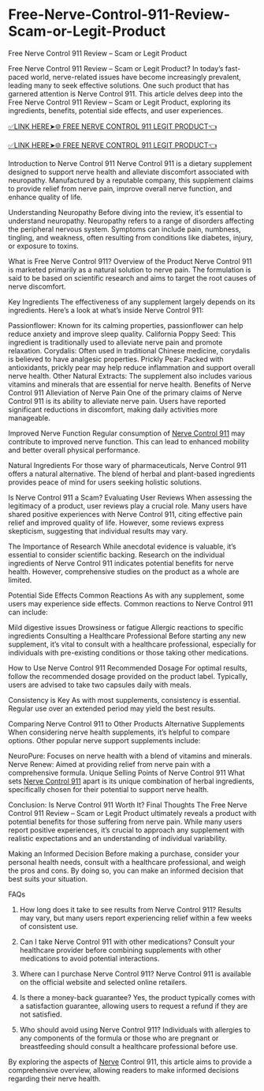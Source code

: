 # Free-Nerve-Control-911-Review-Scam-or-Legit-Product
Free Nerve Control 911 Review – Scam or Legit Product

Free Nerve Control 911 Review – Scam or Legit Product?
In today’s fast-paced world, nerve-related issues have become increasingly prevalent, leading many to seek effective solutions. One such product that has garnered attention is Nerve Control 911. This article delves deep into the Free Nerve Control 911 Review – Scam or Legit Product, exploring its ingredients, benefits, potential side effects, and user experiences.

[✅LINK HERE➤🌐 FREE NERVE CONTROL 911 LEGIT PRODUCT👈](https://shorturl.at/Ukilp)

[✅LINK HERE➤🌐 FREE NERVE CONTROL 911 LEGIT PRODUCT👈](https://shorturl.at/Ukilp)

Introduction to Nerve Control 911
Nerve Control 911 is a dietary supplement designed to support nerve health and alleviate discomfort associated with neuropathy. Manufactured by a reputable company, this supplement claims to provide relief from nerve pain, improve overall nerve function, and enhance quality of life.

Understanding Neuropathy
Before diving into the review, it’s essential to understand neuropathy. Neuropathy refers to a range of disorders affecting the peripheral nervous system. Symptoms can include pain, numbness, tingling, and weakness, often resulting from conditions like diabetes, injury, or exposure to toxins.

What is Free Nerve Control 911?
Overview of the Product
Nerve Control 911 is marketed primarily as a natural solution to nerve pain. The formulation is said to be based on scientific research and aims to target the root causes of nerve discomfort.

Key Ingredients
The effectiveness of any supplement largely depends on its ingredients. Here’s a look at what’s inside Nerve Control 911:

Passionflower: Known for its calming properties, passionflower can help reduce anxiety and improve sleep quality.
California Poppy Seed: This ingredient is traditionally used to alleviate nerve pain and promote relaxation.
Corydalis: Often used in traditional Chinese medicine, corydalis is believed to have analgesic properties.
Prickly Pear: Packed with antioxidants, prickly pear may help reduce inflammation and support overall nerve health.
Other Natural Extracts: The supplement also includes various vitamins and minerals that are essential for nerve health.
Benefits of Nerve Control 911
Alleviation of Nerve Pain
One of the primary claims of Nerve Control 911 is its ability to alleviate nerve pain. Users have reported significant reductions in discomfort, making daily activities more manageable.

Improved Nerve Function
Regular consumption of [Nerve Control 911](https://shorturl.at/Ukilp) may contribute to improved nerve function. This can lead to enhanced mobility and better overall physical performance.

Natural Ingredients
For those wary of pharmaceuticals, Nerve Control 911 offers a natural alternative. The blend of herbal and plant-based ingredients provides peace of mind for users seeking holistic solutions.

Is Nerve Control 911 a Scam?
Evaluating User Reviews
When assessing the legitimacy of a product, user reviews play a crucial role. Many users have shared positive experiences with Nerve Control 911, citing effective pain relief and improved quality of life. However, some reviews express skepticism, suggesting that individual results may vary.

The Importance of Research
While anecdotal evidence is valuable, it’s essential to consider scientific backing. Research on the individual ingredients of Nerve Control 911 indicates potential benefits for nerve health. However, comprehensive studies on the product as a whole are limited.

Potential Side Effects
Common Reactions
As with any supplement, some users may experience side effects. Common reactions to Nerve Control 911 can include:

Mild digestive issues
Drowsiness or fatigue
Allergic reactions to specific ingredients
Consulting a Healthcare Professional
Before starting any new supplement, it’s vital to consult with a healthcare professional, especially for individuals with pre-existing conditions or those taking other medications.

How to Use Nerve Control 911
Recommended Dosage
For optimal results, follow the recommended dosage provided on the product label. Typically, users are advised to take two capsules daily with meals.

Consistency is Key
As with most supplements, consistency is essential. Regular use over an extended period may yield the best results.

Comparing Nerve Control 911 to Other Products
Alternative Supplements
When considering nerve health supplements, it’s helpful to compare options. Other popular nerve support supplements include:

NeuroPure: Focuses on nerve health with a blend of vitamins and minerals.
Nerve Renew: Aimed at providing relief from nerve pain with a comprehensive formula.
Unique Selling Points of Nerve Control 911
What sets [Nerve Control 911](https://shorturl.at/Ukilp) apart is its unique combination of herbal ingredients, specifically chosen for their potential to support nerve health.

Conclusion: Is Nerve Control 911 Worth It?
Final Thoughts
The Free Nerve Control 911 Review – Scam or Legit Product ultimately reveals a product with potential benefits for those suffering from nerve pain. While many users report positive experiences, it’s crucial to approach any supplement with realistic expectations and an understanding of individual variability.

Making an Informed Decision
Before making a purchase, consider your personal health needs, consult with a healthcare professional, and weigh the pros and cons. By doing so, you can make an informed decision that best suits your situation.

FAQs
1. How long does it take to see results from Nerve Control 911?
Results may vary, but many users report experiencing relief within a few weeks of consistent use.

2. Can I take Nerve Control 911 with other medications?
Consult your healthcare provider before combining supplements with other medications to avoid potential interactions.

3. Where can I purchase Nerve Control 911?
Nerve Control 911 is available on the official website and selected online retailers.

4. Is there a money-back guarantee?
Yes, the product typically comes with a satisfaction guarantee, allowing users to request a refund if they are not satisfied.

5. Who should avoid using Nerve Control 911?
Individuals with allergies to any components of the formula or those who are pregnant or breastfeeding should consult a healthcare professional before use.

By exploring the aspects of [Nerve](https://shorturl.at/Ukilp) Control 911, this article aims to provide a comprehensive overview, allowing readers to make informed decisions regarding their nerve health.
